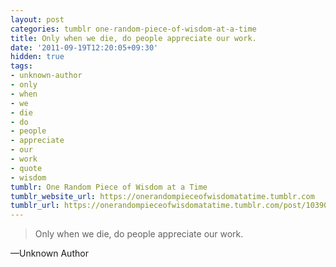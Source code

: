```yaml
---
layout: post
categories: tumblr one-random-piece-of-wisdom-at-a-time
title: Only when we die, do people appreciate our work.
date: '2011-09-19T12:20:05+09:30'
hidden: true
tags:
- unknown-author
- only
- when
- we
- die
- do
- people
- appreciate
- our
- work
- quote
- wisdom
tumblr: One Random Piece of Wisdom at a Time
tumblr_website_url: https://onerandompieceofwisdomatatime.tumblr.com
tumblr_url: https://onerandompieceofwisdomatatime.tumblr.com/post/10390467978/only-when-we-die-do-people-appreciate-our-work
---
```

> Only when we die, do people appreciate our work.

—Unknown Author
